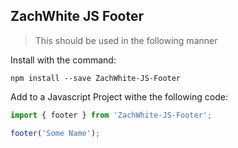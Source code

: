 ## ZachWhite JS Footer

> This should be used in the following manner

Install with the command:

```
npm install --save ZachWhite-JS-Footer
```

Add to a Javascript Project withe the following code:

```javascript
import { footer } from 'ZachWhite-JS-Footer';

footer('Some Name');
```